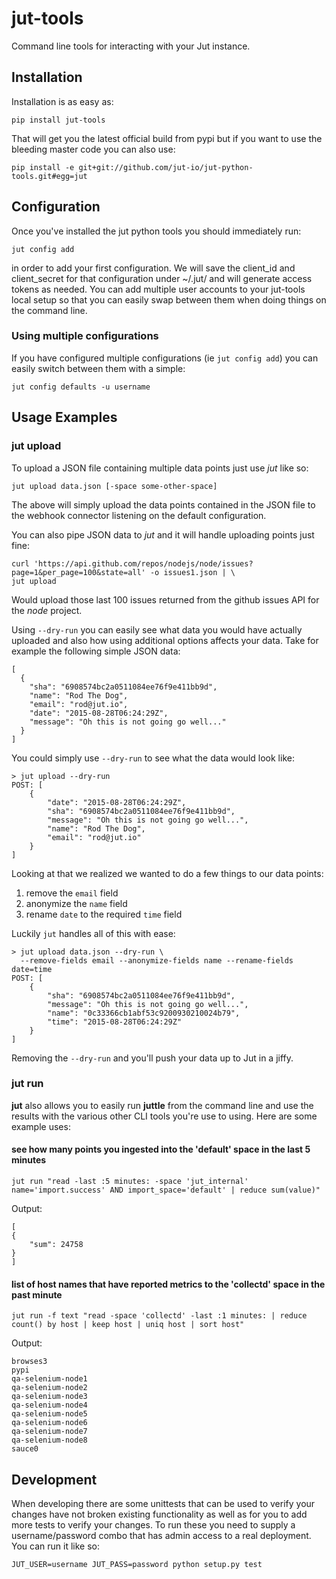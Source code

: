 # jut-tools

Command line tools for interacting with your Jut instance.


## Installation

Installation is as easy as:

```
pip install jut-tools
```

That will get you the latest official build from pypi but if you want to use
the bleeding master code you can also use:

```
pip install -e git+git://github.com/jut-io/jut-python-tools.git#egg=jut
```

## Configuration

Once you've installed the jut python tools you should immediately run:

```
jut config add
```

in order to add your first configuration. We will save the client_id and
client_secret for that configuration under ~/.jut/ and will generate access
tokens as needed. You can add multiple user accounts to your jut-tools local
setup so that you can easily swap between them when doing things on the
command line. 

### Using multiple configurations

If you have configured multiple configurations (ie `jut config add`) you can 
easily switch between them with a simple:

```
jut config defaults -u username
```

## Usage Examples

### jut upload

To upload a JSON file containing multiple data points just use *jut* like
so:

```
jut upload data.json [-space some-other-space]
```

The above will simply upload the data points contained in the JSON file to 
the webhook connector listening on the default configuration.

You can also pipe JSON data to *jut* and it will handle uploading points
just fine:

```
curl 'https://api.github.com/repos/nodejs/node/issues?page=1&per_page=100&state=all' -o issues1.json | \
jut upload
```

Would upload those last 100 issues returned from the github issues API for the
*node* project.

Using `--dry-run` you can easily see what data you would have actually uploaded
and also how using additional options affects your data. Take for example the 
following simple JSON data:

```
[
  {
    "sha": "6908574bc2a0511084ee76f9e411bb9d",
    "name": "Rod The Dog",
    "email": "rod@jut.io",
    "date": "2015-08-28T06:24:29Z",
    "message": "Oh this is not going go well..."
  }
]
```

You could simply use `--dry-run` to see what the data would look like: 

```
> jut upload --dry-run                                                                        
POST: [
    {
        "date": "2015-08-28T06:24:29Z", 
        "sha": "6908574bc2a0511084ee76f9e411bb9d", 
        "message": "Oh this is not going go well...", 
        "name": "Rod The Dog", 
        "email": "rod@jut.io"
    }
]
```

Looking at that we realized we wanted to do a few things to our data points:

 1. remove the `email` field
 2. anonymize the `name` field
 3. rename `date` to the required `time` field

Luckily `jut` handles all of this with ease:

```
> jut upload data.json --dry-run \
  --remove-fields email --anonymize-fields name --rename-fields date=time
POST: [
    {
        "sha": "6908574bc2a0511084ee76f9e411bb9d", 
        "message": "Oh this is not going go well...", 
        "name": "0c33366cb1abf53c9200930210024b79", 
        "time": "2015-08-28T06:24:29Z"
    }
]
```
Removing the `--dry-run` and you'll push your data up to Jut in a jiffy.

### jut run

**jut** also allows you to easily run **juttle** from the command line and use
the results with the various other CLI tools you're use to using. Here are some
example uses:

#### see how many points you ingested into the 'default' space in the last 5 minutes

```
jut run "read -last :5 minutes: -space 'jut_internal' name='import.success' AND import_space='default' | reduce sum(value)"
```

Output:

```
[
{
    "sum": 24758
}
]
```

#### list of host names that have reported metrics to the 'collectd' space in the past minute

```
jut run -f text "read -space 'collectd' -last :1 minutes: | reduce count() by host | keep host | uniq host | sort host"
```

Output:

```
browses3
pypi
qa-selenium-node1
qa-selenium-node2
qa-selenium-node3
qa-selenium-node4
qa-selenium-node5
qa-selenium-node6
qa-selenium-node7
qa-selenium-node8
sauce0
```

## Development

When developing there are some unittests that can be used to verify your
changes have not broken existing functionality as well as for you to add more
tests to verify your changes. To run these you need to supply a username/password
combo that has admin access to a real deployment. You can run it like so:

```
JUT_USER=username JUT_PASS=password python setup.py test
```

